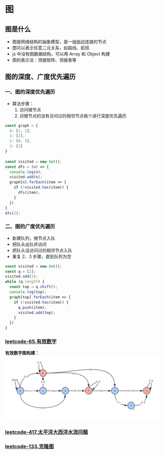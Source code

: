 # 图
## 图是什么
* 图是网络结构的抽象模型，是一组由边连接的节点
* 图可以表示任意二元关系，如路线、航班
* js 中没有图数据结构，可以用 Array 和 Object 构建
* 图的表示法：领接矩阵、领接表等
## 图的深度、广度优先遍历
### 一、图的深度优先遍历
* 算法步骤：
  1. 访问根节点
  2. 对根节点的没有访问过的相邻节点挨个进行深度优先遍历

```js
const graph = {
  0: [1, 2],
  1: [2],
  2: [0, 3],
  3: [3]
}

const visited = new Set();
const dfs = (n) => {
  console.log(n);
  visited.add(n);
  graph[n].forEach(item => {
    if (!visited.has(item)) {
      dfs(item);
    }
  })
}
dfs(2);
```
### 二、图的广度优先遍历
* 新建队列，根节点入队
* 把队头出队并访问
* 把队头没访问过的相邻节点入队
* 重复 2、3 步骤，直到队列为空

```js
const visited = new Set();
const q = [2];
visited.add(2);
while (q.length) {
  const top = q.shift();
  console.log(top);
  graph[top].forEach(item => {
    if (!visited.has(item)) {
      q.push(item);
      visited.add(top);
    }
  })
}
```

### [leetcode-65.有效数字](https://leetcode.cn/problems/valid-number/)
**有效数字图构建：**
![有效数字图构建](./assets//%E6%9C%89%E6%95%88%E6%95%B0%E5%AD%97%E5%9B%BE%E6%9E%84%E5%BB%BA.png)

### [leetcode-417.太平洋大西洋水流问题](https://leetcode.cn/problems/pacific-atlantic-water-flow/)

### [leetcode-133.克隆图](https://leetcode.cn/problems/clone-graph/)